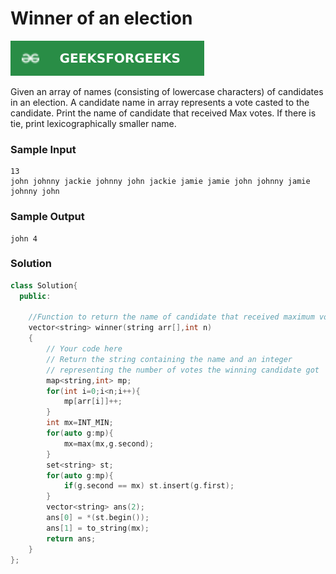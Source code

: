 # Winner of an election

[![Problem Link](../assets/gfg.svg)](...problem...)

Given an array of names (consisting of lowercase characters) of candidates in an election. A candidate name in array represents a vote casted to the candidate. Print the name of candidate that received Max votes. If there is tie, print lexicographically smaller name.

### Sample Input
```
13
john johnny jackie johnny john jackie jamie jamie john johnny jamie johnny john
```
### Sample Output
```
john 4
```

### Solution
```cpp
class Solution{
  public:
  
    //Function to return the name of candidate that received maximum votes.
    vector<string> winner(string arr[],int n)
    {
        // Your code here
        // Return the string containing the name and an integer
        // representing the number of votes the winning candidate got
        map<string,int> mp;
        for(int i=0;i<n;i++){
            mp[arr[i]]++;
        }
        int mx=INT_MIN;
        for(auto g:mp){
            mx=max(mx,g.second);
        }
        set<string> st;
        for(auto g:mp){
            if(g.second == mx) st.insert(g.first);
        }
        vector<string> ans(2);
        ans[0] = *(st.begin());
        ans[1] = to_string(mx);
        return ans;
    }
};
```


